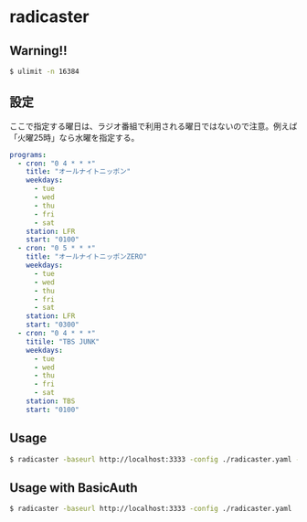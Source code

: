 # radicaster

## Warning!!

```bash
$ ulimit -n 16384
```

## 設定

ここで指定する曜日は、ラジオ番組で利用される曜日ではないので注意。例えば「火曜25時」なら水曜を指定する。

```yaml
programs:
  - cron: "0 4 * * *"
    title: "オールナイトニッポン"
    weekdays:
      - tue
      - wed
      - thu
      - fri
      - sat
    station: LFR
    start: "0100"
  - cron: "0 5 * * *"
    title: "オールナイトニッポンZERO"
    weekdays:
      - tue
      - wed
      - thu
      - fri
      - sat
    station: LFR
    start: "0300"
  - cron: "0 4 * * *"
    titile: "TBS JUNK"
    weekdays:
      - tue
      - wed
      - thu
      - fri
      - sat
    station: TBS
    start: "0100"
```

## Usage

```bash
$ radicaster -baseurl http://localhost:3333 -config ./radicaster.yaml -targetdir ./output
```

## Usage with BasicAuth

```bash
$ radicaster -baseurl http://localhost:3333 -config ./radicaster.yaml  -targetdir ./output -basicauth user:password
```
